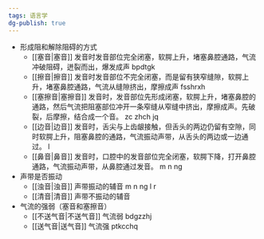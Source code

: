 ```yaml
---
tags: 语言学
dg-publish: true
---
```


- 形成阻和解除阻碍的方式
	- [[塞音\|塞音]] 发音时发音部位完全闭塞，软腭上升，堵塞鼻腔通路，气流冲破阻碍，迸裂而出，爆发成声 bpdtgk
	- [[擦音\|擦音]] 发音时发音部位不完全闭塞，而是留有狭窄缝隙，软腭上升，堵塞鼻腔通路，气流从缝隙挤出，摩擦成声 fsshrxh
	- [[塞擦音\|塞擦音]] 发音时，发音部位先形成闭塞，软腭上升，堵塞鼻腔的通路，然后气流把阻塞部位冲开一条窄缝从窄缝中挤出，摩擦成声。先破裂，后摩擦，结合成一个音。 zc zhch jq
	- [[边音\|边音]] 发音时，舌尖与上齿龈接触，但舌头的两边仍留有空隙，同时软腭上升，阻塞鼻腔的通路，气流振动声带，从舌头的两边或一边通过。 l
	- [[鼻音\|鼻音]] 发音时，口腔中的发音部位完全闭塞，软腭下降，打开鼻腔通路，气流振动声带，从鼻腔通过发音。 m n ng
- 声带是否振动
	- [[浊音\|浊音]] 声带振动的辅音  m n ng l r
	- [[清音\|清音]] 声带不振动的辅音
- 气流的强弱（塞音和塞擦音）
	- [[不送气音\|不送气音]] 气流弱 bdgzzhj
	- [[送气音\|送气音]] 气流强 ptkcchq